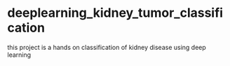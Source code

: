 # deeplearning_kidney_tumor_classification
this project is a hands on classification of kidney disease using deep learning
